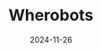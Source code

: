 ---  
layout: startup_page  
title: "Wherobots"  
id: "wherobots.com"  
permalink: "/wherobotswherobots.com11262024/"  
website: "https://wherobots.com/"  
funding_round: "Series A"  
funding_amount: "$21.5M"  
investors: "Felicis, Wing Venture Capital, Clear Ventures, JetBlue Ventures, P7 Ventures"  
about: "Wherobots is a Spatial Intelligence Cloud that significantly accelerates the processing of geospatial data, enabling organizations to derive insights up to 20x faster than traditional methods. It offers solutions for ETL pipelines, analytics, and computer vision, supporting various data types and programming languages. The platform is built on Apache Sedona, an open-source technology co-created by Wherobots founders."  
markets: "Geospatial, Climate Intelligence, Cloud Computing"  
hq: "San Francisco, California, United States"  
founded_year: ""  
linkedin: "https://www.linkedin.com/company/wherobots"  
twitter: ""  
instagram: ""  
facebook: ""  
crunchbase: "https://www.crunchbase.com/organization/wherobots-inc"  
pitchbook: "https://pitchbook.com/profiles/company/510557-23"  

date_display: "26-Nov-2024"  
date: "2024-11-26"

# SEO Optimization  
meta_title: "Wherobots - Series A Funding ($21.5M)"  
meta_description: "Wherobots, Wherobots is a Spatial Intelligence Cloud that significantly accelerates the processing of geospatial data, enabling organizations to derive insights ..."  
meta_keywords: "Wherobots, Geospatial, Climate Intelligence, Cloud Computing, Series A funding"  
canonical_url: "https://startup.projectstartups.com/wherobotswherobots.com11262024/"  
---